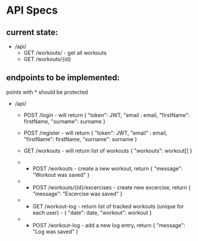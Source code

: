 # API Specs

## current state:

- /api/
  - GET /workouts/ - get all workouts
  - GET /workouts/{id}

## endpoints to be implemented:

points with \* should be protected

- /api/

  - POST /login - will return { "token": JWT, "email : email, "firstName": firstName, "surname": surname }
  - POST /register - will return { "token": JWT, "email" : email, "firstName": firstName, "surname": surname }

  - GET /workouts - will return list of workouts { "workouts": workout[] }
  - - POST /workouts - create a new workout, return { "message": "Workout was saved" }

  - - POST /workouts/{id}/excercises - create new excercise, return { "message": "Excercise was saved" }

  - - GET /workout-log - return list of tracked workouts (unique for each user) - { "date": date, "workout": workout }
  - - POST /workout-log - add a new log entry, return { "message": "Log was saved" }
